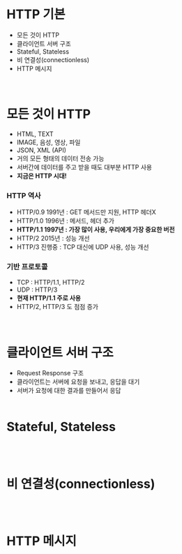 # HTTP 기본
- 모든 것이 HTTP
- 클라이언트 서버 구조
- Stateful, Stateless
- 비 연결성(connectionless)
- HTTP 메시지  
<br><br>
# 모든 것이 HTTP  
- HTML, TEXT
- IMAGE, 음성, 영상, 파일
- JSON, XML (API)
- 거의 모든 형태의 데이터 전송 가능
- 서버간에 데이터를 주고 받을 때도 대부분 HTTP 사용
- __지금은 HTTP 시대!__  
### HTTP 역사
- HTTP/0.9 1991년 : GET 메서드만 지원, HTTP 헤더X
- HTTP/1.0 1996년 : 메서드, 헤더 추가
- __HTTP/1.1 1997년 : 가장 많이 사용, 우리에게 가장 중요한 버전__
- HTTP/2 2015년 : 성능 개선
- HTTP/3 진행중 : TCP 대신에 UDP 사용, 성능 개선  
### 기반 프로토콜
- TCP : HTTP/1.1, HTTP/2
- UDP : HTTP/3
- __현재 HTTP/1.1 주로 사용__
- HTTP/2, HTTP/3 도 점점 증가  
<br><br>
# 클라이언트 서버 구조  
- Request Response 구조
- 클라이언트는 서버에 요청을 보내고, 응답을 대기
- 서버가 요청에 대한 결과를 만들어서 응답
<br><br>
# Stateful, Stateless  
<br><br>
# 비 연결성(connectionless)  
<br><br>
# HTTP 메시지  
<br><br>
